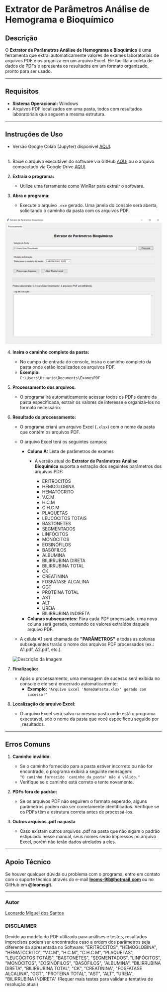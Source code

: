 # **Extrator de Parâmetros Análise de Hemograma e Bioquímico**

## **Descrição**
O **Extrator de Parâmetros Análise de Hemograma e Bioquímico** é uma ferramenta que extrai automaticamente valores de exames laboratoriais de arquivos PDF e os organiza em um arquivo Excel. Ele facilita a coleta de dados de PDFs e apresenta os resultados em um formato organizado, pronto para ser usado.

---

## **Requisitos**
- **Sistema Operacional:** Windows
- Arquivos PDF localizados em uma pasta, todos com resultados laboratoriais que seguem a mesma estrutura.

---

## Instruções de Uso

 - Versão Google Colab (Jupyter) disponível [AQUI](https://colab.research.google.com/github/LeoMSgit/Extrator-de-Parametros-Analise-Hemograma-e-Bioquimico/blob/main/Google%20Colab%20(Cloud)%20-%20Extrator_de_Par%C3%A2metros_An%C3%A1lise_de_Hemograma_e_Bioqu%C3%ADmico.ipynb).
   <br />
   <br />

1. Baixe o arquivo executável do software via GitHub [AQUI](https://github.com/LeoMSgit/Extrator-de-Parametros-Analise-Hemograma-e-Bioquimico/releases/download/release_3/Extrator.de.Parametros.Analise.Bioquimica_V7.exe) ou o arquivo compactado via Google Drive [AQUI](https://drive.google.com/file/d/1KJoWQ1pmojDkjbuWDafSpXSFYcjz5JKC/view?usp=sharing).

2. **Extraia o programa:**
   - Utilize uma ferramente como WinRar para extrair o software.

3. **Abra o programa:**
   - Execute o arquivo `.exe` gerado. Uma janela do console será aberta, solicitando o caminho da pasta com os arquivos PDF.

![](https://raw.githubusercontent.com/LeoMSgit/Extrator-de-Parametros-Analise-Hemograma-e-Bioquimico/refs/heads/main/Print/Screenshot_1.png)

4. **Insira o caminho completo da pasta:**
   - No campo de entrada do console, insira o caminho completo da pasta onde estão localizados os arquivos PDF.
   - **Exemplo:**  
     `C:\Users\Usuario\Documents\ExamesPDF`
   
5. **Processamento dos arquivos:**
   - O programa irá automaticamente acessar todos os PDFs dentro da pasta especificada, extrair os valores de interesse e organizá-los no formato necessário.

6. **Resultado do processamento:**
   - O programa criará um arquivo Excel (`.xlsx`) com o nome da pasta que contém os arquivos PDF.
   - O arquivo Excel terá os seguintes campos:
     - **Coluna A:** Lista de parâmetros de exames
         - A versão atual do **Extrator de Parâmetros Análise Bioquimica** suporta a extração dos seguintes parâmetros dos arquivos PDF:

            - ERITROCITOS
            - HEMOGLOBINA
            - HEMATÓCRITO
            - V.C.M
            - H.C.M
            - C.H.C.M
            - PLAQUETAS
            - LEUCÓCITOS TOTAIS
            - BASTONETES
            - SEGMENTADOS
            - LINFÓCITOS
            - MONÓCITOS
            - EOSINÓFILOS
            - BASÓFILOS
            - ALBUMINA
            - BILIRRUBINA DIRETA
            - BILIRRUBINA TOTAL
            - CK
            - CREATININA
            - FOSFATASE ALCALINA
            - GGT
            - PROTEINA TOTAL
            - AST
            - ALT
            - UREIA
            - BILIRRUBINA INDIRETA 
     - **Colunas subsequentes:** Para cada PDF processado, uma nova coluna será gerada, contendo os valores extraídos daquele arquivo PDF.
   
   - A célula A1 será chamada de **"PARÂMETROS"** e todas as colunas subsequentes trarão o nome dos arquivos PDF processados (ex.: A1.pdf, A2.pdf, etc.).
  
   ![Descrição da Imagem](https://i.imgur.com/YCoevYA.png)


7. **Finalização:**
   - Após o processamento, uma mensagem de sucesso será exibida no console e ele será encerrado automaticamente:
     - **Exemplo:** `"Arquivo Excel 'NomeDaPasta.xlsx' gerado com sucesso!"`

8. **Localização do arquivo Excel:**
   - O arquivo Excel será salvo na mesma pasta onde está o programa executável, sob o nome da pasta que você especificou seguido por _resultados.

---

## **Erros Comuns**

1. **Caminho inválido:**
   - Se o caminho fornecido para a pasta estiver incorreto ou não for encontrado, o programa exibirá a seguinte mensagem:  
     `"O caminho fornecido 'caminho_da_pasta' não é válido."`  
   - Verifique se o caminho está correto e tente novamente.

2. **PDFs fora do padrão:**
   - Se os arquivos PDF não seguirem o formato esperado, alguns parâmetros podem não ser corretamente identificados. Verifique se os PDFs têm a estrutura correta antes de processá-los.

3. **Outros arquivos .pdf na pasta**
   - Caso existam outros arquivos .pdf na pasta que não sigam o padrão estipulado nesse manual, seus nomes serão impressos no arquivo Excel, porém não terão dados atrelados a eles.
---

## **Apoio Técnico**
Se houver qualquer dúvida ou problema com o programa, entre em contato com o suporte técnico através do e-mail **leoms-98@hotmail.com** ou no GitHub em **@leomsgit**.

---

### **Autor**
[Leonardo Miguel dos Santos](https://github.com/LeoMSgit)



### **DISCLAIMER** 
Devido ao modelo do PDF utilizado para análises e testes, resultados imprecisos podem ser encontrados caso a ordem dos parâmetros seja diferente da apresentada no Software: "ERITROCITOS", "HEMOGLOBINA", "HEMATÓCRITO", "V.C.M", "H.C.M", "C.H.C.M", "PLAQUETAS", "LEUCÓCITOS TOTAIS", "BASTONETES", "SEGMENTADOS", "LINFÓCITOS", "MONÓCITOS", "EOSINÓFILOS", "BASÓFILOS", "ALBUMINA", "BILIRRUBINA DIRETA", "BILIRRUBINA TOTAL", "CK", "CREATININA", "FOSFATASE ALCALINA", "GGT", "PROTEINA TOTAL", "AST", "ALT", "UREIA", "BILIRRUBINA INDIRETA"
(Requer mais testes para validar a tentativa de resolução atual)
